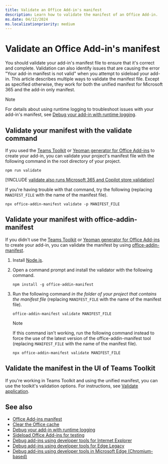 ```yaml
---
title: Validate an Office Add-in's manifest
description: Learn how to validate the manifest of an Office Add-in.
ms.date: 04/12/2024
ms.localizationpriority: medium
---
```


# Validate an Office Add-in's manifest

You should validate your add-in's manifest file to ensure that it's correct and complete. Validation can also identify issues that are causing the error "Your add-in manifest is not valid" when you attempt to sideload your add-in. This article describes multiple ways to validate the manifest file. Except as specified otherwise, they work for both the unified manifest for Microsoft 365 and the add-in only manifest.

> [!NOTE]
> For details about using runtime logging to troubleshoot issues with your add-in's manifest, see [Debug your add-in with runtime logging](runtime-logging.md).

## Validate your manifest with the validate command

If you used the [Teams Toolkit](../develop/teams-toolkit-overview.md) or [Yeoman generator for Office Add-ins](../develop/yeoman-generator-overview.md) to create your add-in, you can validate your project's manifest file with the following command in the root directory of your project.

```command&nbsp;line
npm run validate
```

[!INCLUDE [validate also runs Microsoft 365 and Copilot store validation](../includes/office-store-validate.md)]

If you're having trouble with that command, try the following (replacing `MANIFEST_FILE` with the name of the manifest file).

```command&nbsp;line
npx office-addin-manifest validate -p MANIFEST_FILE
```

## Validate your manifest with office-addin-manifest

If you didn't use the [Teams Toolkit](../develop/teams-toolkit-overview.md) or [Yeoman generator for Office Add-ins](../develop/yeoman-generator-overview.md) to create your add-in, you can validate the manifest by using [office-addin-manifest](https://www.npmjs.com/package/office-addin-manifest).

1. Install [Node.js](https://nodejs.org/download/).

1. Open a command prompt and install the validator with the following command.

    ```command&nbsp;line
    npm install -g office-addin-manifest
    ```

1. Run the following command *in the folder of your project that contains the manifest file* (replacing `MANIFEST_FILE` with the name of the manifest file).

    ```command&nbsp;line
    office-addin-manifest validate MANIFEST_FILE
    ```

    > [!NOTE]
    > If this command isn't working, run the following command instead to force the use of the latest version of the office-addin-manifest tool (replacing `MANIFEST_FILE` with the name of the manifest file).
    >
    > ```command&nbsp;line
    > npx office-addin-manifest validate MANIFEST_FILE
    > ```

## Validate the manifest in the UI of Teams Toolkit

If you're working in Teams Toolkit and using the unified manifest, you can use the toolkit's validation options. For instructions, see [Validate application](/microsoftteams/platform/toolkit/teamsfx-preview-and-customize-app-manifest#validate-application).

## See also

- [Office Add-ins manifest](../develop/add-in-manifests.md)
- [Clear the Office cache](clear-cache.md)
- [Debug your add-in with runtime logging](runtime-logging.md)
- [Sideload Office Add-ins for testing](sideload-office-add-ins-for-testing.md)
- [Debug add-ins using developer tools for Internet Explorer](debug-add-ins-using-f12-tools-ie.md)
- [Debug add-ins using developer tools for Edge Legacy](debug-add-ins-using-devtools-edge-legacy.md)
- [Debug add-ins using developer tools in Microsoft Edge (Chromium-based)](debug-add-ins-using-devtools-edge-chromium.md)
